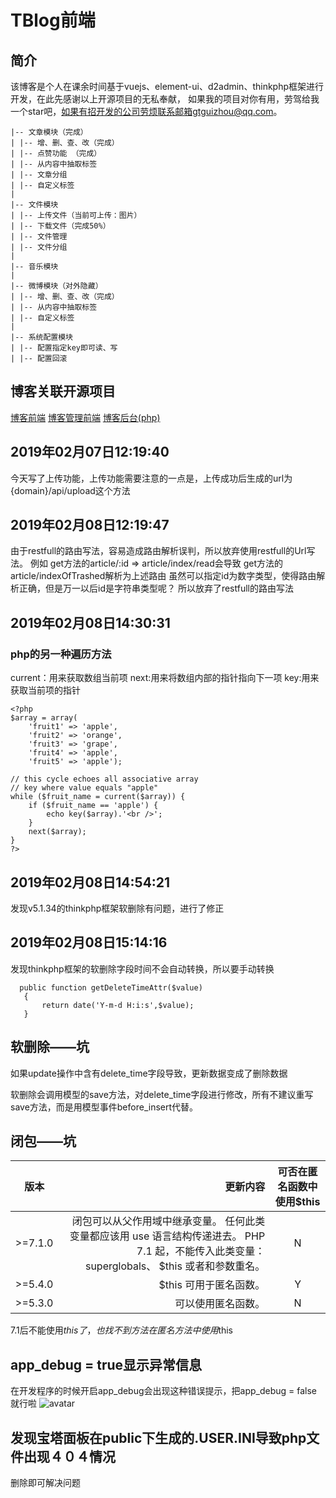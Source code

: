 # TBlog前端

## 简介
该博客是个人在课余时间基于vuejs、element-ui、d2admin、thinkphp框架进行开发，在此先感谢以上开源项目的无私奉献，
如果我的项目对你有用，劳驾给我一个star吧，如果有招开发的公司劳烦联系邮箱gtguizhou@qq.com。
~~~
|-- 文章模块（完成）
| |-- 增、删、查、改（完成）
| |-- 点赞功能 （完成）
| |-- 从内容中抽取标签
| |-- 文章分组
| |-- 自定义标签
|
|-- 文件模块
| |-- 上传文件（当前可上传：图片）
| |-- 下载文件（完成50%）
| |-- 文件管理
| |-- 文件分组
|
|-- 音乐模块
| 
|-- 微博模块（对外隐藏）
| |-- 增、删、查、改（完成）
| |-- 从内容中抽取标签
| |-- 自定义标签
|
|-- 系统配置模块
| |-- 配置指定key即可读、写
| |-- 配置回滚
~~~

## 博客关联开源项目
[博客前端](https://github.com/GtGuiZhou/TBlogVue)
[博客管理前端](https://github.com/GtGuiZhou/TBlogAdminVue)
[博客后台(php)](https://github.com/GtGuiZhou/TBlog)

## 2019年02月07日12:19:40
今天写了上传功能，上传功能需要注意的一点是，上传成功后生成的url为
{domain}/api/upload这个方法

## 2019年02月08日12:19:47
由于restfull的路由写法，容易造成路由解析误判，所以放弃使用restfull的Url写法。
例如
get方法的article/:id => article/index/read会导致
get方法的article/indexOfTrashed解析为上述路由
虽然可以指定id为数字类型，使得路由解析正确，但是万一以后id是字符串类型呢？
所以放弃了restfull的路由写法

## 2019年02月08日14:30:31
### php的另一种遍历方法
current：用来获取数组当前项
next:用来将数组内部的指针指向下一项
key:用来获取当前项的指针
~~~
<?php
$array = array(
    'fruit1' => 'apple',
    'fruit2' => 'orange',
    'fruit3' => 'grape',
    'fruit4' => 'apple',
    'fruit5' => 'apple');

// this cycle echoes all associative array
// key where value equals "apple"
while ($fruit_name = current($array)) {
    if ($fruit_name == 'apple') {
        echo key($array).'<br />';
    }
    next($array);
}
?>
~~~
## 2019年02月08日14:54:21
发现v5.1.34的thinkphp框架软删除有问题，进行了修正

## 2019年02月08日15:14:16
发现thinkphp框架的软删除字段时间不会自动转换，所以要手动转换
~~~
  public function getDeleteTimeAttr($value)
   {
       return date('Y-m-d H:i:s',$value);
   }
~~~

## 软删除——坑
如果update操作中含有delete_time字段导致，更新数据变成了删除数据

软删除会调用模型的save方法，对delete_time字段进行修改，所有不建议重写save方法，而是用模型事件before_insert代替。

## 闭包——坑
| 版本        | 更新内容    |  可否在匿名函数中使用$this  |
| --------   | -----:   | :----: |
| >=7.1.0        | 闭包可以从父作用域中继承变量。 任何此类变量都应该用 use 语言结构传递进去。 PHP 7.1 起，不能传入此类变量： superglobals、 $this 或者和参数重名。      |   N    |
| >=5.4.0        | $this 可用于匿名函数。      |   Y    |
| >=5.3.0        | 可以使用匿名函数。      |   N    |

7.1后不能使用$this了，也找不到方法在匿名方法中使用$this

## app_debug = true显示异常信息
在开发程序的时候开启app_debug会出现这种错误提示，把app_debug = false就行啦
![avatar](./public/static/image/QQ图片20190213183323.png)

## 发现宝塔面板在public下生成的.USER.INI导致php文件出现４０４情况
删除即可解决问题